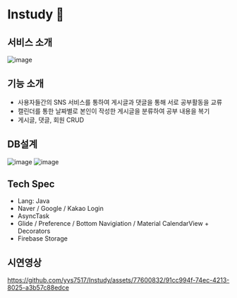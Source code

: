 # Instudy 📖
## 서비스 소개
![image](https://github.com/yys7517/Instudy/assets/77600832/d4e46716-8419-4e57-9ef0-41a77707bf2f)

## 기능 소개
- 사용자들간의 SNS 서비스를 통하여 게시글과 댓글을 통해 서로 공부활동을 교류
- 캘린더를 통한 날짜별로 본인이 작성한 게시글을 분류하여 공부 내용을 복기
- 게시글, 댓글, 회원 CRUD

## DB설계
![image](https://github.com/yys7517/Instudy/assets/77600832/0ec8eab2-d399-4b8d-87b3-990b602e0a55)
![image](https://github.com/yys7517/Instudy/assets/77600832/209d7098-85d4-4f58-8b18-ebf8941bb0a2)

## Tech Spec
- Lang: Java
- Naver / Google / Kakao Login
- AsyncTask
- Glide / Preference / Bottom Navigiation / Material CalendarView + Decorators
- Firebase Storage

## 시연영상
https://github.com/yys7517/Instudy/assets/77600832/91cc994f-74ec-4213-8025-a3b57c88edce
